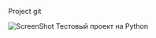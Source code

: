 Project git

![ScreenShot](https://raw.githubusercontent.com/скрин.png)
Тестовый проект на Python


